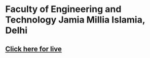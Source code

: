 # Faculty of Engineering and Technology Jamia Millia Islamia, Delhi

## [Click here for live](https://jamiamilliaislamia.netlify.app/)
